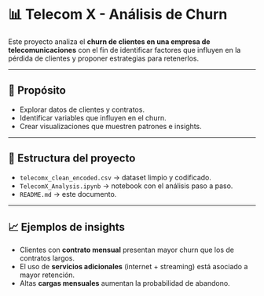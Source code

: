 # 📊 Telecom X - Análisis de Churn

Este proyecto analiza el **churn de clientes en una empresa de telecomunicaciones** con el fin de identificar factores que influyen en la pérdida de clientes y proponer estrategias para retenerlos.

---

## 🚀 Propósito
- Explorar datos de clientes y contratos.  
- Identificar variables que influyen en el churn.  
- Crear visualizaciones que muestren patrones e insights.  

---

## 📂 Estructura del proyecto
- `telecomx_clean_encoded.csv` → dataset limpio y codificado.  
- `TelecomX_Analysis.ipynb` → notebook con el análisis paso a paso.  
- `README.md` → este documento.  

---

## 📈 Ejemplos de insights
- Clientes con **contrato mensual** presentan mayor churn que los de contratos largos.  
- El uso de **servicios adicionales** (internet + streaming) está asociado a mayor retención.  
- Altas **cargas mensuales** aumentan la probabilidad de abandono.  

